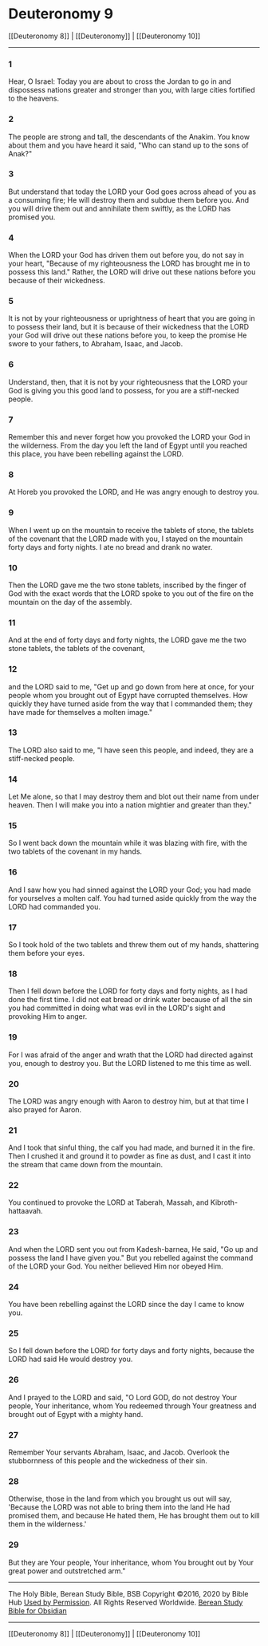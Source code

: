 # Deuteronomy 9

[[Deuteronomy 8]] | [[Deuteronomy]] | [[Deuteronomy 10]]

---

### 1
Hear, O Israel: Today you are about to cross the Jordan to go in and dispossess nations greater and stronger than you, with large cities fortified to the heavens.

### 2
The people are strong and tall, the descendants of the Anakim. You know about them and you have heard it said, "Who can stand up to the sons of Anak?"

### 3
But understand that today the LORD your God goes across ahead of you as a consuming fire; He will destroy them and subdue them before you. And you will drive them out and annihilate them swiftly, as the LORD has promised you.

### 4
When the LORD your God has driven them out before you, do not say in your heart, "Because of my righteousness the LORD has brought me in to possess this land." Rather, the LORD will drive out these nations before you because of their wickedness.

### 5
It is not by your righteousness or uprightness of heart that you are going in to possess their land, but it is because of their wickedness that the LORD your God will drive out these nations before you, to keep the promise He swore to your fathers, to Abraham, Isaac, and Jacob.

### 6
Understand, then, that it is not by your righteousness that the LORD your God is giving you this good land to possess, for you are a stiff-necked people.

### 7
Remember this and never forget how you provoked the LORD your God in the wilderness. From the day you left the land of Egypt until you reached this place, you have been rebelling against the LORD.

### 8
At Horeb you provoked the LORD, and He was angry enough to destroy you.

### 9
When I went up on the mountain to receive the tablets of stone, the tablets of the covenant that the LORD made with you, I stayed on the mountain forty days and forty nights. I ate no bread and drank no water.

### 10
Then the LORD gave me the two stone tablets, inscribed by the finger of God with the exact words that the LORD spoke to you out of the fire on the mountain on the day of the assembly.

### 11
And at the end of forty days and forty nights, the LORD gave me the two stone tablets, the tablets of the covenant,

### 12
and the LORD said to me, "Get up and go down from here at once, for your people whom you brought out of Egypt have corrupted themselves. How quickly they have turned aside from the way that I commanded them; they have made for themselves a molten image."

### 13
The LORD also said to me, "I have seen this people, and indeed, they are a stiff-necked people.

### 14
Let Me alone, so that I may destroy them and blot out their name from under heaven. Then I will make you into a nation mightier and greater than they."

### 15
So I went back down the mountain while it was blazing with fire, with the two tablets of the covenant in my hands.

### 16
And I saw how you had sinned against the LORD your God; you had made for yourselves a molten calf. You had turned aside quickly from the way the LORD had commanded you.

### 17
So I took hold of the two tablets and threw them out of my hands, shattering them before your eyes.

### 18
Then I fell down before the LORD for forty days and forty nights, as I had done the first time. I did not eat bread or drink water because of all the sin you had committed in doing what was evil in the LORD's sight and provoking Him to anger.

### 19
For I was afraid of the anger and wrath that the LORD had directed against you, enough to destroy you. But the LORD listened to me this time as well.

### 20
The LORD was angry enough with Aaron to destroy him, but at that time I also prayed for Aaron.

### 21
And I took that sinful thing, the calf you had made, and burned it in the fire. Then I crushed it and ground it to powder as fine as dust, and I cast it into the stream that came down from the mountain.

### 22
You continued to provoke the LORD at Taberah, Massah, and Kibroth-hattaavah.

### 23
And when the LORD sent you out from Kadesh-barnea, He said, "Go up and possess the land I have given you." But you rebelled against the command of the LORD your God. You neither believed Him nor obeyed Him.

### 24
You have been rebelling against the LORD since the day I came to know you.

### 25
So I fell down before the LORD for forty days and forty nights, because the LORD had said He would destroy you.

### 26
And I prayed to the LORD and said, "O Lord GOD, do not destroy Your people, Your inheritance, whom You redeemed through Your greatness and brought out of Egypt with a mighty hand.

### 27
Remember Your servants Abraham, Isaac, and Jacob. Overlook the stubbornness of this people and the wickedness of their sin.

### 28
Otherwise, those in the land from which you brought us out will say, 'Because the LORD was not able to bring them into the land He had promised them, and because He hated them, He has brought them out to kill them in the wilderness.'

### 29
But they are Your people, Your inheritance, whom You brought out by Your great power and outstretched arm."

---

The Holy Bible, Berean Study Bible, BSB
Copyright ©2016, 2020 by Bible Hub
[Used by Permission](https://berean.bible/terms.htm). All Rights Reserved Worldwide.
[Berean Study Bible for Obsidian](https://github.com/gapmiss/berean-study-bible-for-obsidian)

---

[[Deuteronomy 8]] | [[Deuteronomy]] | [[Deuteronomy 10]]


